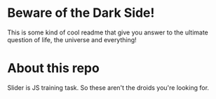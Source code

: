 Beware of the Dark Side!
========
This is some kind of cool readme that give you answer to the ultimate question of life, the universe and everything!

About this repo
========
Slider is JS training task. So these aren't the droids you're looking for.
